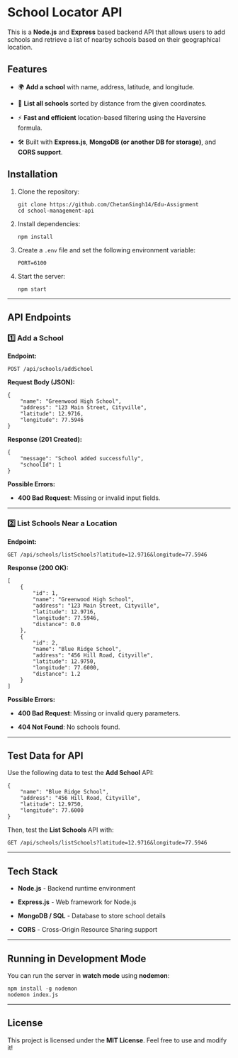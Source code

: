 School Locator API
==================

This is a **Node.js** and **Express** based backend API that allows users to add schools and retrieve a list of nearby schools based on their geographical location.

Features
--------

-   🌍 **Add a school** with name, address, latitude, and longitude.

-   📍 **List all schools** sorted by distance from the given coordinates.

-   ⚡ **Fast and efficient** location-based filtering using the Haversine formula.

-   🛠️ Built with **Express.js**, **MongoDB (or another DB for storage)**, and **CORS support**.

Installation
------------

1.  Clone the repository:

    ```
    git clone https://github.com/ChetanSingh14/Edu-Assignment
    cd school-management-api
    ```

2.  Install dependencies:

    ```
    npm install
    ```

3.  Create a `.env` file and set the following environment variable:

    ```
    PORT=6100
    ```

4.  Start the server:

    ```
    npm start
    ```

* * * * *

API Endpoints
-------------

### 1️⃣ Add a School

**Endpoint:**

```
POST /api/schools/addSchool
```

**Request Body (JSON):**

```
{
    "name": "Greenwood High School",
    "address": "123 Main Street, Cityville",
    "latitude": 12.9716,
    "longitude": 77.5946
}
```

**Response (201 Created):**

```
{
    "message": "School added successfully",
    "schoolId": 1
}
```

**Possible Errors:**

-   **400 Bad Request**: Missing or invalid input fields.

* * * * *

### 2️⃣ List Schools Near a Location

**Endpoint:**

```
GET /api/schools/listSchools?latitude=12.9716&longitude=77.5946
```

**Response (200 OK):**

```
[
    {
        "id": 1,
        "name": "Greenwood High School",
        "address": "123 Main Street, Cityville",
        "latitude": 12.9716,
        "longitude": 77.5946,
        "distance": 0.0
    },
    {
        "id": 2,
        "name": "Blue Ridge School",
        "address": "456 Hill Road, Cityville",
        "latitude": 12.9750,
        "longitude": 77.6000,
        "distance": 1.2
    }
]
```

**Possible Errors:**

-   **400 Bad Request**: Missing or invalid query parameters.

-   **404 Not Found**: No schools found.

* * * * *

Test Data for API
-----------------

Use the following data to test the **Add School** API:

```
{
    "name": "Blue Ridge School",
    "address": "456 Hill Road, Cityville",
    "latitude": 12.9750,
    "longitude": 77.6000
}
```

Then, test the **List Schools** API with:

```
GET /api/schools/listSchools?latitude=12.9716&longitude=77.5946
```

* * * * *

Tech Stack
----------

-   **Node.js** - Backend runtime environment

-   **Express.js** - Web framework for Node.js

-   **MongoDB / SQL** - Database to store school details

-   **CORS** - Cross-Origin Resource Sharing support

* * * * *

Running in Development Mode
---------------------------

You can run the server in **watch mode** using **nodemon**:

```
npm install -g nodemon
nodemon index.js
```

* * * * *

License
-------

This project is licensed under the **MIT License**. Feel free to use and modify it!